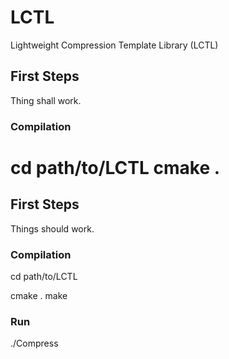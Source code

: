 # LCTL
Lightweight Compression Template Library (LCTL)

## First Steps
Thing shall work.
### Compilation
cd path/to/LCTL
cmake .
=======
## First Steps
Things should work.

### Compilation
cd path/to/LCTL

cmake .
make

### Run
./Compress

